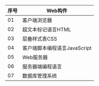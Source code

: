 
|序号|Web构件|
|----|-------|
| 01 |客户端浏览器|
| 02 |超文本标记语言HTML|
| 03 |层叠样式表CSS|
| 04 |客户端脚本编程语言JavaScript|
| 05 |Web服务器|
| 06 |服务器端编程语言|
| 07 |数据库管理系统|
